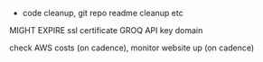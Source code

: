 - code cleanup, git repo readme cleanup etc

MIGHT EXPIRE
ssl certificate
GROQ API key
domain

check AWS costs (on cadence), monitor website up (on cadence)